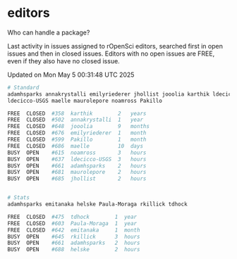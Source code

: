 # editors

Who can handle a package?

Last activity in issues assigned to rOpenSci editors, searched first in open
issues and then in closed issues. Editors with no open issues are FREE, even if
they also have no closed issue.


Updated on Mon May 5 00:31:48 UTC 2025

```bash
# Standard
adamhsparks annakrystalli emilyriederer jhollist jooolia karthik ldecicco
ldecicco-USGS maelle maurolepore noamross Pakillo

FREE  CLOSED  #358  karthik        2   years
FREE  CLOSED  #502  annakrystalli  1   year
FREE  CLOSED  #648  jooolia        9   months
FREE  CLOSED  #676  emilyriederer  1   month
FREE  CLOSED  #599  Pakillo        1   month
FREE  CLOSED  #686  maelle         10  days
BUSY  OPEN    #615  noamross       3   hours
BUSY  OPEN    #637  ldecicco-USGS  3   hours
BUSY  OPEN    #661  adamhsparks    2   hours
BUSY  OPEN    #681  maurolepore    2   hours
BUSY  OPEN    #685  jhollist       2   hours


# Stats
adamhsparks emitanaka helske Paula-Moraga rkillick tdhock

FREE  CLOSED  #475  tdhock        1  year
FREE  CLOSED  #603  Paula-Moraga  1  year
FREE  CLOSED  #642  emitanaka     1  month
BUSY  OPEN    #645  rkillick      3  hours
BUSY  OPEN    #661  adamhsparks   2  hours
BUSY  OPEN    #688  helske        2  hours
```
